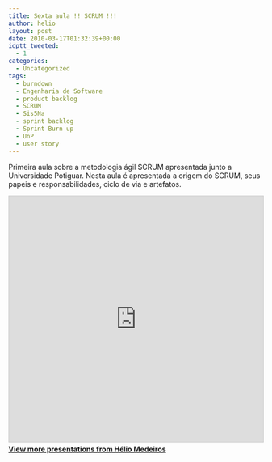 ```yaml
---
title: Sexta aula !! SCRUM !!!
author: helio
layout: post
date: 2010-03-17T01:32:39+00:00
idptt_tweeted:
  - 1
categories:
  - Uncategorized
tags:
  - burndown
  - Engenharia de Software
  - product backlog
  - SCRUM
  - Sis5Na
  - sprint backlog
  - Sprint Burn up
  - UnP
  - user story
---
```

Primeira aula sobre a metodologia ágil SCRUM apresentada junto a Universidade Potiguar. Nesta aula é apresentada a origem do SCRUM, seus papeis e responsabilidades, ciclo de via e artefatos.

<div style="margin-bottom: 20px;">
<iframe src="https://www.slideshare.net/slideshow/embed_code/key/ePHVpNd1rPPUEh" width="597" height="486" frameborder="0" marginwidth="0" marginheight="0" scrolling="no" style="border:1px solid #CCC; border-width:1px; margin-bottom:5px; max-width: 100%;" allowfullscreen></iframe>
</iframe>
<div style="margin-bottom:5px">
    <strong><a href="//www.slideshare.net/heliomedeiros" target="_blank">View more presentations from Hélio Medeiros</a></strong>
</div>
</div>